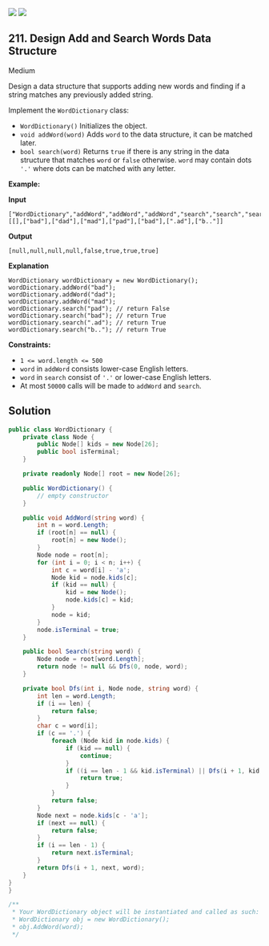 [![](https://img.shields.io/github/stars/LeetCode-in-Net/LeetCode-in-Net?label=Stars&style=flat-square)](https://github.com/LeetCode-in-Net/LeetCode-in-Net)
[![](https://img.shields.io/github/forks/LeetCode-in-Net/LeetCode-in-Net?label=Fork%20me%20on%20GitHub%20&style=flat-square)](https://github.com/LeetCode-in-Net/LeetCode-in-Net/fork)

## 211\. Design Add and Search Words Data Structure

Medium

Design a data structure that supports adding new words and finding if a string matches any previously added string.

Implement the `WordDictionary` class:

*   `WordDictionary()` Initializes the object.
*   `void addWord(word)` Adds `word` to the data structure, it can be matched later.
*   `bool search(word)` Returns `true` if there is any string in the data structure that matches `word` or `false` otherwise. `word` may contain dots `'.'` where dots can be matched with any letter.

**Example:**

**Input**

    ["WordDictionary","addWord","addWord","addWord","search","search","search","search"] [[],["bad"],["dad"],["mad"],["pad"],["bad"],[".ad"],["b.."]]
    
**Output**

    [null,null,null,null,false,true,true,true]

**Explanation**

    WordDictionary wordDictionary = new WordDictionary();
    wordDictionary.addWord("bad");
    wordDictionary.addWord("dad");
    wordDictionary.addWord("mad");
    wordDictionary.search("pad"); // return False
    wordDictionary.search("bad"); // return True
    wordDictionary.search(".ad"); // return True
    wordDictionary.search("b.."); // return True 

**Constraints:**

*   `1 <= word.length <= 500`
*   `word` in `addWord` consists lower-case English letters.
*   `word` in `search` consist of `'.'` or lower-case English letters.
*   At most `50000` calls will be made to `addWord` and `search`.

## Solution

```csharp
public class WordDictionary {
    private class Node {
        public Node[] kids = new Node[26];
        public bool isTerminal;
    }

    private readonly Node[] root = new Node[26];

    public WordDictionary() {
        // empty constructor
    }

    public void AddWord(string word) {
        int n = word.Length;
        if (root[n] == null) {
            root[n] = new Node();
        }
        Node node = root[n];
        for (int i = 0; i < n; i++) {
            int c = word[i] - 'a';
            Node kid = node.kids[c];
            if (kid == null) {
                kid = new Node();
                node.kids[c] = kid;
            }
            node = kid;
        }
        node.isTerminal = true;
    }

    public bool Search(string word) {
        Node node = root[word.Length];
        return node != null && Dfs(0, node, word);
    }

    private bool Dfs(int i, Node node, string word) {
        int len = word.Length;
        if (i == len) {
            return false;
        }
        char c = word[i];
        if (c == '.') {
            foreach (Node kid in node.kids) {
                if (kid == null) {
                    continue;
                }
                if ((i == len - 1 && kid.isTerminal) || Dfs(i + 1, kid, word)) {
                    return true;
                }
            }
            return false;
        }
        Node next = node.kids[c - 'a'];
        if (next == null) {
            return false;
        }
        if (i == len - 1) {
            return next.isTerminal;
        }
        return Dfs(i + 1, next, word);
    }
}
}

/**
 * Your WordDictionary object will be instantiated and called as such:
 * WordDictionary obj = new WordDictionary();
 * obj.AddWord(word);
 */
```